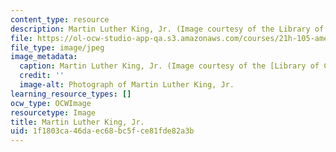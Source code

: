 ```yaml
---
content_type: resource
description: Martin Luther King, Jr. (Image courtesy of the Library of Congress.)
file: https://ol-ocw-studio-app-qa.s3.amazonaws.com/courses/21h-105-american-classics-fall-2002/1f1803ca46daec68bc5fce81fde82a3b_21h-105f02.jpg
file_type: image/jpeg
image_metadata:
  caption: Martin Luther King, Jr. (Image courtesy of the [Library of Congress](http://www.loc.gov/rr/print/).)
  credit: ''
  image-alt: Photograph of Martin Luther King, Jr.
learning_resource_types: []
ocw_type: OCWImage
resourcetype: Image
title: Martin Luther King, Jr.
uid: 1f1803ca-46da-ec68-bc5f-ce81fde82a3b
---
```

